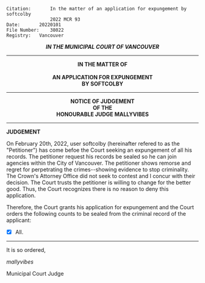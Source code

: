 	Citation:       In the matter of an application for expungement by softcolby
                	2022 MCR 93
	Date:		20220101
	File Number:	38022
	Registry:	Vancouver

<p align="center"><b><i>IN THE MUNICIPAL COURT OF VANCOUVER</b></i>

---

<p align="center"><b>
				IN THE MATTER OF
<br><br>			AN APPLICATION FOR EXPUNGEMENT 
<br>                            BY SOFTCOLBY
<br>				

---

<p align="center">		
				NOTICE OF JUDGEMENT
<br>				OF THE
<br>				HONOURABLE JUDGE MALLYVIBES

</b>
	
---

**JUDGEMENT**
	
On February 20th, 2022, user softcolby (hereinafter refered to as the "Petitioner") has come befoe the Court seeking an expungement of all his records. The petitioner request his records be sealed so he can join agencies within the City of Vancouver. The petitioner shows remorse and regret for perpetrating the crimes--showing evidence to stop criminality. The Crown's Attorney Office did not seek to contest and I concur with their decision. The Court trusts the petitioner is willing to change for the better good. Thus, the Court recognizes there is no reason to deny this application.

Therefore, the Court grants his application for expungement and the Court orders the following counts to be sealed from the criminal record of the applicant:
- [x] All.
	
---
	
It is so ordered,

*mallyvibes*
	
Municipal Court Judge
